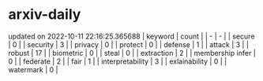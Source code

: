 # arxiv-daily
updated on 2022-10-11 22:16:25.365688
| keyword | count |
| - | - |
| secure | 0 |
| security | 3 |
| privacy | 0 |
| protect | 0 |
| defense | 1 |
| attack | 3 |
| robust | 17 |
| biometric | 0 |
| steal | 0 |
| extraction | 2 |
| membership infer | 0 |
| federate | 2 |
| fair | 1 |
| interpretability | 3 |
| exlainability | 0 |
| watermark | 0 |
